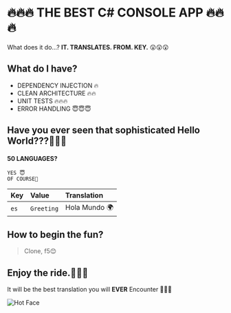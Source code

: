 
# 🔥🔥🔥 THE BEST C# CONSOLE APP 🔥🔥🔥

What does it do...? 
**IT. TRANSLATES. FROM. KEY.** 😲😲😲

## What do I have?

 - DEPENDENCY INJECTION 🔥
 - CLEAN ARCHITECTURE 🔥🔥
 - UNIT TESTS 🔥🔥🔥
 - ERROR HANDLING 😇😇😇

## Have you ever seen that sophisticated Hello World???🍕🍕🍕

#### 50 LANGUAGES?

```http
YES 😇
OF COURSE🌈
```

| Key | Value    | Translation                |
| :-------- | :------- | :------------------------- |
| `es` | `Greeting` | Hola Mundo 🌍|



## How to begin the fun?

>Clone, f5😊



## Enjoy the ride.🎵🎵🎵
It will be the best translation you will **EVER** Encounter 🌟🚀😊

![Hot Face](https://raw.githubusercontent.com/Tarikul-Islam-Anik/Telegram-Animated-Emojis/main/Smileys/Hot%20Face.webp) 







